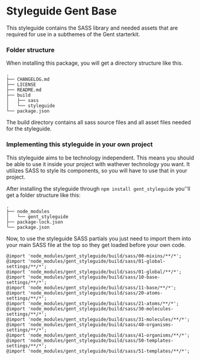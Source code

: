 # Styleguide Gent Base
This styleguide contains the SASS library and needed assets that are required for use in a subthemes of the Gent starterkit.

### Folder structure
When installing this package, you will get a directory structure like this.
```
.
├── CHANGELOG.md
├── LICENSE
├── README.md
├── build
│   ├── sass
│   └── styleguide
└── package.json
```
The build directory contains all sass source files and all asset files needed for the styleguide.

### Implementing this styleguide in your own project
This styleguide aims to be technology independent. This means you should be able to use it inside your project with wathever technology you want.
It utilizes SASS to style its components, so you will have to use that in your project.

After installing the styleguide through `npm install gent_styleguide` you''ll get a folder structure like this:

```
.
├── node_modules
│   └── gent_styleguide
├── package-lock.json
└── package.json
```

Now, to use the styleguide SASS partials you just need to import them into your main SASS file at the top so they get loaded before your own code.
```
@import 'node_modules/gent_styleguide/build/sass/00-mixins/**/*';
@import 'node_modules/gent_styleguide/build/sass/01-global-settings/**/*';
@import 'node_modules/gent_styleguide/build/sass/01-global/**/*';
@import 'node_modules/gent_styleguide/build/sass/10-base-settings/**/*';
@import 'node_modules/gent_styleguide/build/sass/11-base/**/*';
@import 'node_modules/gent_styleguide/build/sass/20-atoms-settings/**/*';
@import 'node_modules/gent_styleguide/build/sass/21-atoms/**/*';
@import 'node_modules/gent_styleguide/build/sass/30-molecules-settings/**/*';
@import 'node_modules/gent_styleguide/build/sass/31-molecules/**/*';
@import 'node_modules/gent_styleguide/build/sass/40-organisms-settings/**/*';
@import 'node_modules/gent_styleguide/build/sass/41-organisms/**/*';
@import 'node_modules/gent_styleguide/build/sass/50-templates-settings/**/*';
@import 'node_modules/gent_styleguide/build/sass/51-templates/**/*';
```

